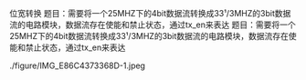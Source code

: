 位宽转换
题目：需要将一个25MHZ下的4bit数据流转换成33¹/3MHZ的3bit数据流的电路模块，数据流存在使能和禁止状态，通过tx_en来表达
题目：需要将一个25MHZ下的4bit数据流转换成33¹/3MHZ的3bit数据流的电路模块，数据流存在使能和禁止状态，通过tx_en来表达 

./figure/IMG_E86C4373368D-1.jpeg